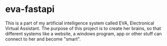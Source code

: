 # eva-fastapi


This is a part of my artificial intelligence system called EVA, Electronical Virtual Assistant.
The purpose of this project is to create her brains, so that different systems like a website, a windows program, app or other stuff can connect to her and become "smart".
